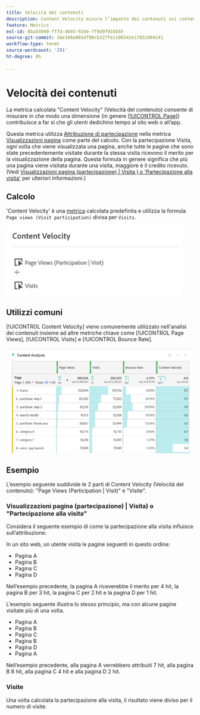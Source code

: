 ```yaml
---
title: Velocità dei contenuti
description: Content Velocity misura l’impatto dei contenuti sui contenuti a valle.
feature: Metrics
exl-id: 8ba54990-ff7d-4693-92de-7f9d9f916b55
source-git-commit: 26e166e065df90cb327fe1106542e17831069141
workflow-type: tm+mt
source-wordcount: '291'
ht-degree: 0%

---
```


# Velocità dei contenuti

La metrica calcolata &quot;Content Velocity&quot; (Velocità del contenuto) consente di misurare in che modo una dimensione (in genere [[!UICONTROL Page]](/help/components/dimensions/page.md)) contribuisce a far sì che gli utenti dedichino tempo al sito web o all’app.

Questa metrica utilizza [Attribuzione di partecipazione](/help/analyze/analysis-workspace/attribution/models.md) nella metrica [Visualizzazioni pagina](page-views.md) come parte del calcolo. Con la partecipazione Visita, ogni volta che viene visualizzata una pagina, anche tutte le pagine che sono state precedentemente visitate durante la stessa visita ricevono il merito per la visualizzazione della pagina. Questa formula in genere significa che più una pagina viene visitata durante una visita, maggiore è il credito ricevuto. (Vedi [Visualizzazioni pagina (partecipazione) | Visita ) o &#39;Partecipazione alla visita&#39;](#page-views-participation--visit-or-visit-participation) per ulteriori informazioni.)

## Calcolo

&#39;Content Velocity&#39; è una [metrica](overview.md) calcolata predefinita e utilizza la formula `Page views (Visit participation)` divisa per `Visits`.

![](assets/cont-velo-1.png)

## Utilizzi comuni

[!UICONTROL Content Velocity] viene comunemente utilizzato nell&#39;analisi dei contenuti insieme ad altre metriche chiave come [!UICONTROL Page Views], [!UICONTROL Visits] e [!UICONTROL Bounce Rate].

![](assets/cont-velo-3.png)

## Esempio

L’esempio seguente suddivide le 2 parti di Content Velocity (Velocità del contenuto): &quot;Page Views (Participation | Visit)&quot; e &quot;Visite&quot;.

### Visualizzazioni pagina (partecipazione) | Visita) o &quot;Partecipazione alla visita&quot;

Considera il seguente esempio di come la partecipazione alla visita influisce sull’attribuzione:

In un sito web, un utente visita le pagine seguenti in questo ordine:

* Pagina A
* Pagina B
* Pagina C
* Pagina D

Nell’esempio precedente, la pagina A riceverebbe il merito per 4 hit, la pagina B per 3 hit, la pagina C per 2 hit e la pagina D per 1 hit.

L’esempio seguente illustra lo stesso principio, ma con alcune pagine visitate più di una volta.

* Pagina A
* Pagina B
* Pagina C
* Pagina B
* Pagina D
* Pagina A

Nell’esempio precedente, alla pagina A verrebbero attribuiti 7 hit, alla pagina B 8 hit, alla pagina C 4 hit e alla pagina D 2 hit.

### Visite

Una volta calcolata la partecipazione alla visita, il risultato viene diviso per il numero di visite.
